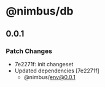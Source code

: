 # @nimbus/db

## 0.0.1

### Patch Changes

- 7e2271f: init changeset
- Updated dependencies [7e2271f]
  - @nimbus/env@0.0.1
